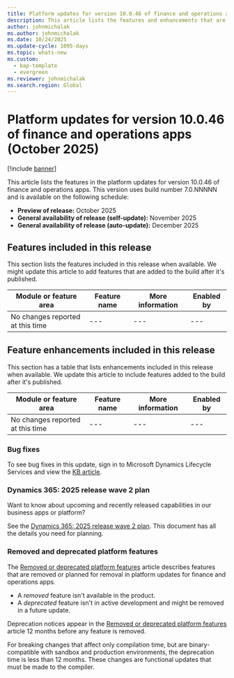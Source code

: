```yaml
---
title: Platform updates for version 10.0.46 of finance and operations apps (October 2025)
description: This article lists the features and enhancements that are included in the platform updates for version 10.0.46 of finance and operations apps.
author: johnmichalak
ms.author: johnmichalak
ms.date: 10/24/2025
ms.update-cycle: 1095-days
ms.topic: whats-new
ms.custom: 
  - bap-template
  - evergreen
ms.reviewer: johnmichalak
ms.search.region: Global
---
```


# Platform updates for version 10.0.46 of finance and operations apps (October 2025)

[!include [banner](../includes/banner.md)]

This article lists the features in the platform updates for version 10.0.46 of finance and operations apps. This version uses build number 7.0.NNNNN and is available on the following schedule:

- **Preview of release:** October 2025
- **General availability of release (self-update):** November 2025
- **General availability of release (auto-update):** December 2025

## Features included in this release

This section lists the features included in this release when available. We might update this article to add features that are added to the build after it's published.

| Module or feature area | Feature name | More information | Enabled by |
|---|---|---|---|
| No changes reported at this time |---|---|---|

## Feature enhancements included in this release

This section has a table that lists enhancements included in this release when available. We update this article to include features added to the build after it's published.

| Module or feature area | Feature name | More information | Enabled by |
|---|---|---|---|
| No changes reported at this time |---|---|---|


### Bug fixes

To see bug fixes in this update, sign in to Microsoft Dynamics Lifecycle Services and view the [KB article](https://fix.lcs.dynamics.com/Issue/Details?bugId=NNNNN).

### Dynamics 365: 2025 release wave 2 plan

Want to know about upcoming and recently released capabilities in our business apps or platform?

See the [Dynamics 365: 2025 release wave 2 plan](/dynamics365/release-plan/2025wave2/). This document has all the details you need for planning.

### Removed and deprecated platform features

The [Removed or deprecated platform features](../../fin-ops/get-started/removed-deprecated-features-platform-updates.md) article describes features that are removed or planned for removal in platform updates for finance and operations apps.

- A *removed* feature isn't available in the product.
- A *deprecated* feature isn't in active development and might be removed in a future update.

Deprecation notices appear in the [Removed or deprecated platform features](../../fin-ops/get-started/removed-deprecated-features-platform-updates.md) article 12 months before any feature is removed.

For breaking changes that affect only compilation time, but are binary-compatible with sandbox and production environments, the deprecation time is less than 12 months. These changes are functional updates that must be made to the compiler.
